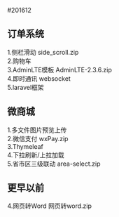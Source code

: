 #201612

## 订单系统
1.侧栏滑动 side_scroll.zip  
2.购物车  
3.AdminLTE模板 AdminLTE-2.3.6.zip  
4.即时通讯 websocket  
5.laravel框架  

## 微商城
1.多文件图片预览上传  
2.微信支付 wxPay.zip  
3.Thymeleaf  
4.下拉刷新/上拉加载  
5.省市区三级联动 area-select.zip

## 更早以前
4.网页转Word 网页转word.zip 